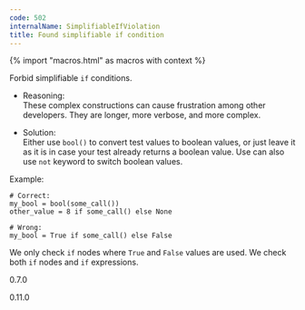 ```yaml
---
code: 502
internalName: SimplifiableIfViolation
title: Found simplifiable if condition
---
```


{% import "macros.html" as macros with context %}

Forbid simplifiable `if` conditions.

  - Reasoning:  
    These complex constructions can cause frustration among other
    developers. They are longer, more verbose, and more complex.

  - Solution:  
    Either use `bool()` to convert test values to boolean values, or
    just leave it as it is in case your test already returns a boolean
    value. Use can also use `not` keyword to switch boolean values.

Example:

    # Correct:
    my_bool = bool(some_call())
    other_value = 8 if some_call() else None
    
    # Wrong:
    my_bool = True if some_call() else False

We only check `if` nodes where `True` and `False` values are used. We
check both `if` nodes and `if` expressions.

<div class="versionadded">

0.7.0

</div>

<div class="versionchanged">

0.11.0

</div>